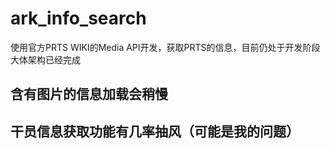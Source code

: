 # ark_info_search

使用官方PRTS WIKI的Media API开发，获取PRTS的信息，目前仍处于开发阶段
大体架构已经完成

## 含有图片的信息加载会稍慢

## 干员信息获取功能有几率抽风（可能是我的问题）
